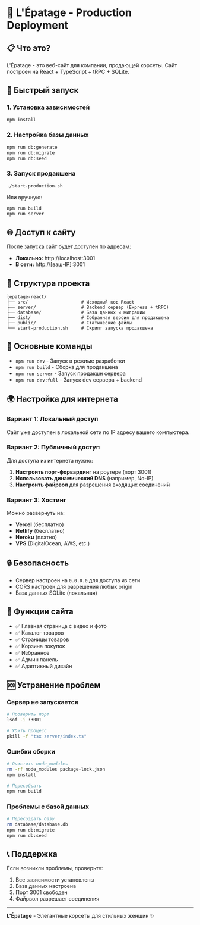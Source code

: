 # 🚀 L'Épatage - Production Deployment

## 📋 Что это?

L'Épatage - это веб-сайт для компании, продающей корсеты. Сайт построен на React + TypeScript + tRPC + SQLite.

## 🚀 Быстрый запуск

### 1. Установка зависимостей
```bash
npm install
```

### 2. Настройка базы данных
```bash
npm run db:generate
npm run db:migrate
npm run db:seed
```

### 3. Запуск продакшена
```bash
./start-production.sh
```

Или вручную:
```bash
npm run build
npm run server
```

## 🌐 Доступ к сайту

После запуска сайт будет доступен по адресам:

- **Локально:** http://localhost:3001
- **В сети:** http://[ваш-IP]:3001

## 📁 Структура проекта

```
lepatage-react/
├── src/                    # Исходный код React
├── server/                 # Backend сервер (Express + tRPC)
├── database/               # База данных и миграции
├── dist/                   # Собранная версия для продакшена
├── public/                 # Статические файлы
└── start-production.sh     # Скрипт запуска продакшена
```

## 🔧 Основные команды

- `npm run dev` - Запуск в режиме разработки
- `npm run build` - Сборка для продакшена
- `npm run server` - Запуск продакшн сервера
- `npm run dev:full` - Запуск dev сервера + backend

## 🌍 Настройка для интернета

### Вариант 1: Локальный доступ
Сайт уже доступен в локальной сети по IP адресу вашего компьютера.

### Вариант 2: Публичный доступ
Для доступа из интернета нужно:

1. **Настроить порт-форвардинг** на роутере (порт 3001)
2. **Использовать динамический DNS** (например, No-IP)
3. **Настроить файрвол** для разрешения входящих соединений

### Вариант 3: Хостинг
Можно развернуть на:
- **Vercel** (бесплатно)
- **Netlify** (бесплатно)
- **Heroku** (платно)
- **VPS** (DigitalOcean, AWS, etc.)

## 🔒 Безопасность

- Сервер настроен на `0.0.0.0` для доступа из сети
- CORS настроен для разрешения любых origin
- База данных SQLite (локальная)

## 📱 Функции сайта

- ✅ Главная страница с видео и фото
- ✅ Каталог товаров
- ✅ Страницы товаров
- ✅ Корзина покупок
- ✅ Избранное
- ✅ Админ панель
- ✅ Адаптивный дизайн

## 🆘 Устранение проблем

### Сервер не запускается
```bash
# Проверить порт
lsof -i :3001

# Убить процесс
pkill -f "tsx server/index.ts"
```

### Ошибки сборки
```bash
# Очистить node_modules
rm -rf node_modules package-lock.json
npm install

# Пересобрать
npm run build
```

### Проблемы с базой данных
```bash
# Пересоздать базу
rm database/database.db
npm run db:migrate
npm run db:seed
```

## 📞 Поддержка

Если возникли проблемы, проверьте:
1. Все зависимости установлены
2. База данных настроена
3. Порт 3001 свободен
4. Файрвол разрешает соединения

---

**L'Épatage** - Элегантные корсеты для стильных женщин ✨

